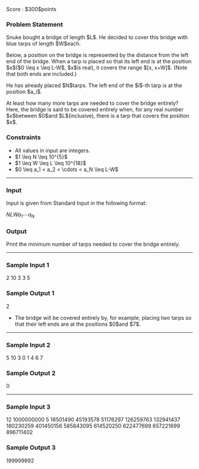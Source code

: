 
<div>

<span>

<span>

<p>
Score : $300$points
</p>

<div>

<section>

### **Problem Statement**

<p>
Snuke bought a bridge of length $L$.
He decided to cover this bridge with blue tarps of length $W$each.
</p>

<p>
Below, a position on the bridge is represented by the distance from the left end of the bridge.
When a tarp is placed so that its left end is at the position $x$($0 \leq x \leq L-W$, $x$is real), it covers the range $[x, x+W]$. (Note that both ends are included.)
</p>

<p>
He has already placed $N$tarps.
The left end of the $i$-th tarp is at the position $a_i$.
</p>

<p>
At least how many more tarps are needed to cover the bridge entirely?
Here, the bridge is said to be covered entirely when, for any real number $x$between $0$and $L$(inclusive), there is a tarp that covers the position $x$.
</p>

</section>

</div>

<div>

<section>

### **Constraints**

<ul>

<li>
All values in input are integers.
</li>

<li>
$1 \leq N \leq 10^{5}$
</li>

<li>
$1 \leq W \leq L \leq 10^{18}$
</li>

<li>
$0 \leq a_1 < a_2 < \cdots < a_N \leq L-W$
</li>

</ul>

</section>

</div>

---

<div>

<div>

<section>

### **Input**

<p>
Input is given from Standard Input in the following format:
</p>

<div>

$N$$L$$W$$a_1$$\cdots$$a_N$
</div>

</section>

</div>

<div>

<section>

### **Output**

<p>
Print the minimum number of tarps needed to cover the bridge entirely.
</p>

</section>

</div>

</div>

---

<div>

<section>

### **Sample Input 1**

<div>

2 10 3
3 5

</div>

</section>

</div>

<div>

<section>

### **Sample Output 1**

<div>

2

</div>

<ul>

<li>
The bridge will be covered entirely by, for example, placing two tarps so that their left ends are at the positions $0$and $7$.
</li>

</ul>

</section>

</div>

---

<div>

<section>

### **Sample Input 2**

<div>

5 10 3
0 1 4 6 7

</div>

</section>

</div>

<div>

<section>

### **Sample Output 2**

<div>

0

</div>

</section>

</div>

---

<div>

<section>

### **Sample Input 3**

<div>

12 1000000000 5
18501490 45193578 51176297 126259763 132941437 180230259 401450156 585843095 614520250 622477699 657221699 896711402

</div>

</section>

</div>

<div>

<section>

### **Sample Output 3**

<div>

199999992

</div>

</section>

</div>

</span>

</span>

</div>
